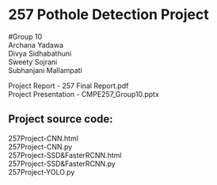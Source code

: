 # 257 Pothole Detection Project
#Group 10\
Archana Yadawa\
Divya Sidhabathuni\
Sweety Sojrani\
Subhanjani Mallampati


Project Report - 257 Final Report.pdf \
Project Presentation - CMPE257_Group10.pptx 

## Project source code: 

257Project-CNN.html \
257Project-CNN.py \
257Project-SSD&FasterRCNN.html \
257Project-SSD&FasterRCNN.py \
257Project-YOLO.py
